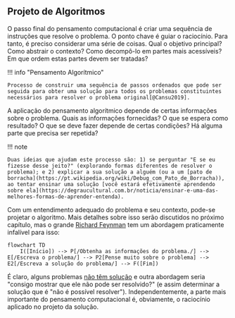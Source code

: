 ## Projeto de Algoritmos

O passo final do pensamento computacional é criar uma sequência de instruções que resolve o problema. O ponto chave é guiar o raciocínio. Para tanto, é preciso considerar uma série de coisas. Qual o objetivo principal? Como abstrair o contexto? Como decompô-lo em partes mais acessíveis? Em que ordem estas partes devem ser tratadas?

!!! info "Pensamento Algorítmico"

    Processo de construir uma sequência de passos ordenados que pode ser seguida para obter uma solução para todos os problemas constituintes necessários para resolver o problema original[@Cansu2019].

A aplicação do pensamento algorítmico depende de certas informações sobre o problema. Quais as informações fornecidas? O que se espera como resultado? O que se deve fazer depende de certas condições? Há alguma parte que precisa ser repetida?

!!! note

    Duas ideias que ajudam este processo são: 1) se perguntar "E se eu fizesse desse jeito?" (explorando formas diferentes de resolver o problema); e 2) explicar a sua solução a alguém (ou a um [pato de borracha](https://pt.wikipedia.org/wiki/Debug_com_Pato_de_Borracha)), ao tentar ensinar uma solução [você estará efetivamente aprendendo sobre ela](https://degraucultural.com.br/noticia/ensinar-e-uma-das-melhores-formas-de-aprender-entenda).

Com um entendimento adequado do problema e seu contexto, pode-se projetar o algoritmo. Mais detalhes sobre isso serão discutidos no próximo capítulo, mas o grande [Richard Feynman](https://pt.wikipedia.org/wiki/Richard_Feynman) tem um abordagem praticamente infalível para isso:

``` mermaid title="Abordagem Feyman de Resolução de Problemas"
flowchart TD
    I([Início]) --> P[/Obtenha as informações do problema./] --> E[/Escreva o problema/] --> P2[Pense muito sobre o problema] --> E2[/Escreva a solução do problema/] --> F([Fim])
```

É claro, alguns problemas [não têm solução](https://pt.wikipedia.org/wiki/Lista_de_problemas_em_aberto) e outra abordagem seria "consigo mostrar que ele não pode ser resolvido?" (e assim determinar a solução que é "não é possível resolver"). Independentemente, a parte mais importante do pensamento computacional é, obviamente, o raciocínio aplicado no projeto da solução.
